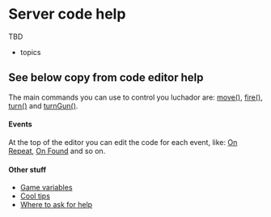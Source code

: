 # Server code help 

TBD 
- topics 

## See below copy from code editor help
The main commands you can use to control you luchador are: [move()](https://docs.robolucha.com/play/commands/move/), [fire()](https://docs.robolucha.com/play/commands/fire/), [turn()](https://docs.robolucha.com/play/commands/turn/) and [turnGun()](https://docs.robolucha.com/play/commands/turngun/).

#### Events
At the top of the editor you can edit the code for each event, like: [On Repeat](https://docs.robolucha.com/play/events/repeat/), [On Found](https://docs.robolucha.com/play/events/onfound/) and so on.

#### Other stuff
- [Game variables](https://docs.robolucha.com/play/variables/)
- [Cool tips](https://docs.robolucha.com/play/programming/math/)
- [Where to ask for help](https://forum.robolucha.com/)
